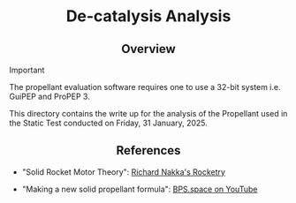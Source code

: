 <div align="center">
	<h1>De-catalysis Analysis</h1>
</div>

<div align="center">
	<h2>Overview</h2>
</div>

> [!IMPORTANT]
> The propellant evaluation software requires one to use a 32-bit system i.e. GuiPEP and ProPEP 3.

This directory contains the write up for the analysis of the Propellant used in the Static Test conducted on Friday, 31 January, 2025.

<div align="center">
	<h2>References</h2>
</div>

- "Solid Rocket Motor Theory": [Richard Nakka's Rocketry](http://www.nakka-rocketry.net/th_prope.html)

- "Making a new solid propellant formula": [BPS.space on YouTube](https://youtu.be/DWSYZ2uEpnM?si=-MyJD-NyU0pVEiCk)
